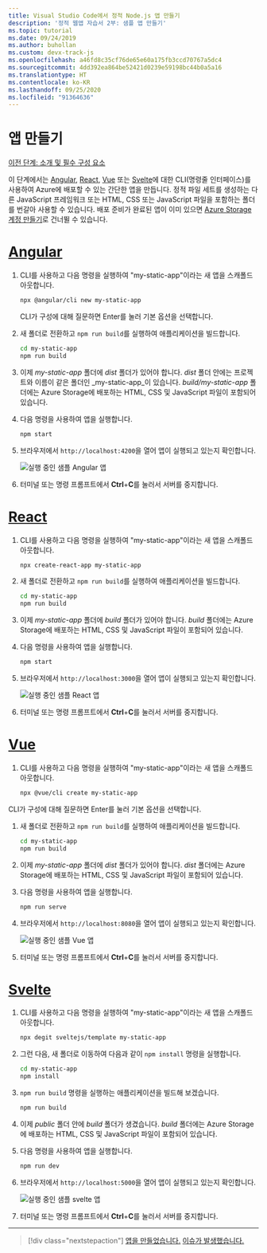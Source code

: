 ```yaml
---
title: Visual Studio Code에서 정적 Node.js 앱 만들기
description: '정적 웹앱 자습서 2부: 샘플 앱 만들기'
ms.topic: tutorial
ms.date: 09/24/2019
ms.author: buhollan
ms.custom: devx-track-js
ms.openlocfilehash: a46fd8c35cf76de65e60a175fb3ccd70767a5dc4
ms.sourcegitcommit: 4dd392ea864be52421d0239e59198bc44b0a5a16
ms.translationtype: HT
ms.contentlocale: ko-KR
ms.lasthandoff: 09/25/2020
ms.locfileid: "91364636"
---
```

# <a name="create-the-app"></a>앱 만들기

[이전 단계: 소개 및 필수 구성 요소](tutorial-vscode-static-website-node-01.md)

이 단계에서는 [Angular](https://cli.angular.io/), [React](https://github.com/facebook/create-react-app), [Vue](https://cli.vuejs.org/) 또는 [Svelte](https://github.com/sveltejs/template)에 대한 CLI(명령줄 인터페이스)를 사용하여 Azure에 배포할 수 있는 간단한 앱을 만듭니다. 정적 파일 세트를 생성하는 다른 JavaScript 프레임워크 또는 HTML, CSS 또는 JavaScript 파일을 포함하는 폴더를 번갈아 사용할 수 있습니다. 배포 준비가 완료된 앱이 이미 있으면 [Azure Storage 계정 만들기](tutorial-vscode-static-website-node-03.md)로 건너뛸 수 있습니다.

# <a name="angular"></a>[Angular](#tab/angular)

1. CLI를 사용하고 다음 명령을 실행하여 "my-static-app"이라는 새 앱을 스캐폴드 아웃합니다.

    ```bash
    npx @angular/cli new my-static-app
    ```

    CLI가 구성에 대해 질문하면 Enter를 눌러 기본 옵션을 선택합니다.

1. 새 폴더로 전환하고 `npm run build`를 실행하여 애플리케이션을 빌드합니다.

    ```bash
    cd my-static-app
    npm run build
    ```

1. 이제 _my-static-app_ 폴더에 _dist_ 폴더가 있어야 합니다. _dist_ 폴더 안에는 프로젝트와 이름이 같은 폴더인 _my-static-app_이 있습니다. _build/my-static-app_ 폴더에는 Azure Storage에 배포하는 HTML, CSS 및 JavaScript 파일이 포함되어 있습니다.

1. 다음 명령을 사용하여 앱을 실행합니다.

    ```bash
    npm start
    ```

1. 브라우저에서 `http://localhost:4200`을 열어 앱이 실행되고 있는지 확인합니다.

    ![실행 중인 샘플 Angular 앱](media/static-website/local-app-angular.png)

1. 터미널 또는 명령 프롬프트에서 **Ctrl**+**C**를 눌러서 서버를 중지합니다.

# <a name="react"></a>[React](#tab/react)

1. CLI를 사용하고 다음 명령을 실행하여 "my-static-app"이라는 새 앱을 스캐폴드 아웃합니다.

    ```bash
    npx create-react-app my-static-app
    ```

1. 새 폴더로 전환하고 `npm run build`를 실행하여 애플리케이션을 빌드합니다.

    ```bash
    cd my-static-app
    npm run build
    ```

1. 이제 _my-static-app_ 폴더에 _build_ 폴더가 있어야 합니다. _build_ 폴더에는 Azure Storage에 배포하는 HTML, CSS 및 JavaScript 파일이 포함되어 있습니다.

1. 다음 명령을 사용하여 앱을 실행합니다.

    ```bash
    npm start
    ```

1. 브라우저에서 `http://localhost:3000`을 열어 앱이 실행되고 있는지 확인합니다.

    ![실행 중인 샘플 React 앱](media/static-website/local-app-react.png)

1. 터미널 또는 명령 프롬프트에서 **Ctrl**+**C**를 눌러서 서버를 중지합니다.

# <a name="vue"></a>[Vue](#tab/vue)

1. CLI를 사용하고 다음 명령을 실행하여 "my-static-app"이라는 새 앱을 스캐폴드 아웃합니다.

    ```bash
    npx @vue/cli create my-static-app
    ```

CLI가 구성에 대해 질문하면 Enter를 눌러 기본 옵션을 선택합니다.

1. 새 폴더로 전환하고 `npm run build`를 실행하여 애플리케이션을 빌드합니다.

    ```bash
    cd my-static-app
    npm run build
    ```

1. 이제 _my-static-app_ 폴더에 _dist_ 폴더가 있어야 합니다. _dist_ 폴더에는 Azure Storage에 배포하는 HTML, CSS 및 JavaScript 파일이 포함되어 있습니다.

1. 다음 명령을 사용하여 앱을 실행합니다.

     ```bash
     npm run serve
     ```

1. 브라우저에서 `http://localhost:8080`을 열어 앱이 실행되고 있는지 확인합니다.

    ![실행 중인 샘플 Vue 앱](media/static-website/local-app-vue.png)

1. 터미널 또는 명령 프롬프트에서 **Ctrl**+**C**를 눌러서 서버를 중지합니다.

# <a name="svelte"></a>[Svelte](#tab/svelte)

1. CLI를 사용하고 다음 명령을 실행하여 "my-static-app"이라는 새 앱을 스캐폴드 아웃합니다.

    ```bash
    npx degit sveltejs/template my-static-app
    ```

1. 그런 다음, 새 폴더로 이동하여 다음과 같이 `npm install` 명령을 실행합니다.

    ```bash
    cd my-static-app
    npm install
    ```

1. `npm run build` 명령을 실행하는 애플리케이션을 빌드해 보겠습니다.

    ```bash
    npm run build
    ```

1. 이제 _public_ 폴더 안에 _build_ 폴더가 생겼습니다. _build_ 폴더에는 Azure Storage에 배포하는 HTML, CSS 및 JavaScript 파일이 포함되어 있습니다.

1. 다음 명령을 사용하여 앱을 실행합니다.

     ```bash
     npm run dev
     ```

1. 브라우저에서 `http://localhost:5000`을 열어 앱이 실행되고 있는지 확인합니다.

    ![실행 중인 샘플 svelte 앱](media/static-website/local-app-svelte.png)

1. 터미널 또는 명령 프롬프트에서 **Ctrl**+**C**를 눌러서 서버를 중지합니다.

---

> [!div class="nextstepaction"]
> [앱을 만들었습니다.](tutorial-vscode-static-website-node-03.md) [이슈가 발생했습니다.](https://www.research.net/r/PWZWZ52?tutorial=node-deployment-staticwebsite&step=create-app)
